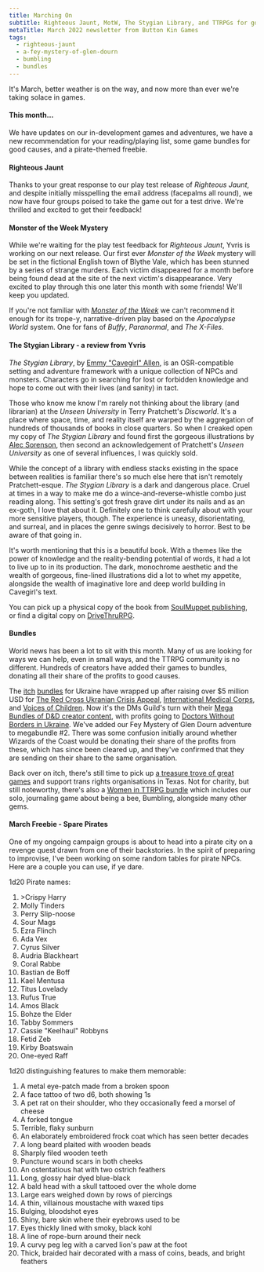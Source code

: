 ```yaml
---
title: Marching On
subtitle: Righteous Jaunt, MotW, The Stygian Library, and TTRPGs for good causes
metaTitle: March 2022 newsletter from Button Kin Games
tags:
  - righteous-jaunt
  - a-fey-mystery-of-glen-dourn
  - bumbling
  - bundles
---
```


<div class="available-content ">
    <div dir="auto" class="body markup">
        <p>
            It's March, better weather is on the way, and now more than ever we're taking solace in games.
        </p>
        <h4>This month…</h4>
        <p>
            We have updates on our in-development games and adventures, we have a new recommendation for your reading/playing list, some game bundles for good causes, and a pirate-themed freebie.
        </p>
        <h4>Righteous Jaunt</h4>
        <p>
            Thanks to your great response to our play test release of <i>Righteous Jaunt</i>, and despite initially misspelling the email address (facepalms all round), we now have four groups poised to take the game out for a test drive. We're thrilled and excited to get their feedback!
        </p>
        <h4>Monster of the Week Mystery</h4>
        <p>
            While we're waiting for the play test feedback for <i>Righteous Jaunt</i>, Yvris is working on our next release. Our first ever <i>Monster of the Week</i> mystery will be set in the fictional English town of Blythe Vale, which has been stunned by a series of strange murders. Each victim disappeared for a month before being found dead at the site of the next victim's disappearance. Very excited to play through this one later this month with some friends! We'll keep you updated.
        </p>
        <p>
            If you're not familiar with <a href="https://www.evilhat.com/home/monster-of-the-week/" target="_blank"><i>Monster of the Week</i></a> we can't recommend it enough for its trope-y, narrative-driven play based on the <i>Apocalypse World</i> system. One for fans of <i>Buffy</i>, <i>Paranormal</i>, and <i>The X-Files</i>.
        </p>
        <h4>The Stygian Library - a review from Yvris</h4>
        <p>
            <i>The Stygian Library</i>, by <a href="https://twitter.com/DyingStylishly" target="_blank">Emmy "Cavegirl" Allen</a>, is an OSR-compatible setting and adventure framework with a unique collection of NPCs and monsters. Characters go in searching for lost or forbidden knowledge and hope to come out with their lives (and sanity) in tact.
        </p>
        <p>
            Those who know me know I'm rarely not thinking about the library (and librarian) at the <i>Unseen University</i> in Terry Pratchett's <i>Discworld</i>. It's a place where space, time, and reality itself are warped by the aggregation of hundreds of thousands of books in close quarters. So when I creaked open my copy of <i>The Stygian Library</i> and found first the gorgeous illustrations by <a href="https://twitter.com/oddsbod" target="_blank">Alec Sorenson</a>, then second an acknowledgement of Pratchett's <i>Unseen University</i> as one of several influences, I was quickly sold.
        </p>
        <p>
            While the concept of a library with endless stacks existing in the space between realities is familiar there's so much else here that isn't remotely Pratchett-esque. <i>The Stygian Library</i> is a dark and dangerous place. Cruel at times in a way to make me do a wince-and-reverse-whistle combo just reading along. This setting's got fresh grave dirt under its nails and as an ex-goth, I love that about it. Definitely one to think carefully about with your more sensitive players, though. The experience is uneasy, disorientating, and surreal, and in places the genre swings decisively to horror. Best to be aware of that going in.
        </p>
        <p>
            It's worth mentioning that this is a beautiful book. With a themes like the power of knowledge and the reality-bending potential of words, it had a lot to live up to in its production. The dark, monochrome aesthetic and the wealth of gorgeous, fine-lined illustrations did a lot to whet my appetite, alongside the wealth of imaginative lore and deep world building in Cavegirl's text.
        </p>
        <p>
            You can pick up a physical copy of the book from <a href="https://soulmuppet-store.co.uk/products/the-stygian-library" target="_blank">SoulMuppet publishing</a>, or find a digital copy on <a href="https://www.drivethrurpg.com/product/257113/The-Stygian-Library" target="_blank">DriveThruRPG</a>.
        </p>
        <h4>Bundles</h4>
        <p>
            World news has been a lot to sit with this month. Many of us are looking for ways we can help, even in small ways, and the TTRPG community is no different. Hundreds of creators have added their games to bundles, donating all their share of the profits to good causes.
        </p>
        <p>
            The <a href="https://itch.io/b/1314/the-ttrpg-community-stands-with-ukraine-bundle" target="_blank">itch</a> <a href="https://itch.io/b/1316/bundle-for-ukraine" target="_blank">bundles</a> for Ukraine have wrapped up after raising over $5 million USD for <a href="https://www.redcross.ca/about-us/media-news/news-releases/red-cross-launches-ukraine-humanitarian-crisis-appeal" target="_blank">The Red Cross Ukranian Crisis Appeal</a>, <a href="https://internationalmedicalcorps.org/country/ukraine/" target="_blank">International Medical Corps</a>, and <a href="https://voices.org.ua/en/who-we-are/" target="_blank">Voices of Children</a>. Now it's the DMs Guild's turn with their <a href="https://www.dmsguild.com/featured.php?promotion_id=DWB2022&src=dmgtwitter" target="_blank">Mega Bundles of D&D creator content</a>, with profits going to <a href="https://msf.org.uk/issues/ukraine-war-and-refugee-crisis" target="_blank">Doctors Without Borders in Ukraine</a>. We've added our Fey Mystery of Glen Dourn adventure to megabundle #2. There was some confusion initially around whether Wizards of the Coast would be donating their share of the profits from these, which has since been cleared up, and they've confirmed that they are sending on their share to the same organisation.
        </p>
        <p>
            Back over on itch, there's still time to pick up <a href="https://itch.io/b/1308/ttrpgs-for-trans-rights-in-texas" target="_blank">a treasure trove of great games</a> and support trans rights organisations in Texas. Not for charity, but still noteworthy, there's also a <a href="https://itch.io/b/1315/women-in-ttrpg-bundle" target="_blank">Women in TTRPG bundle</a> which includes our solo, journaling game about being a bee, Bumbling, alongside many other gems.
        </p>
        <h4>March Freebie - Spare Pirates</h4>
        <p>
            One of my ongoing campaign groups is about to head into a pirate city on a revenge quest drawn from one of their backstories. In the spirit of preparing to improvise, I've been working on some random tables for pirate NPCs. Here are a couple you can use, if ye dare.
        </p>
        <p>1d20 Pirate names:</p>
        <ol>
            <li>>Crispy Harry</li>
            <li>Molly Tinders</li>
            <li>Perry Slip-noose</li>
            <li>Sour Mags</li>
            <li>Ezra Flinch</li>
            <li>Ada Vex</li>
            <li>Cyrus Silver</li>
            <li>Audria Blackheart</li>
            <li>Coral Rabbe</li>
            <li>Bastian de Boff</li>
            <li>Kael Mentusa</li>
            <li>Titus Lovelady</li>
            <li>Rufus True</li>
            <li>Amos Black</li>
            <li>Bohze the Elder</li>
            <li>Tabby Sommers</li>
            <li>Cassie "Keelhaul" Robbyns</li>
            <li>Fetid Zeb</li>
            <li>Kirby Boatswain</li>
            <li>One-eyed Raff</li>
        </ol>
        <p>
            1d20 distinguishing features to make them memorable:
        </p>
        <ol>
            <li>A metal eye-patch made from a broken spoon</li>
            <li>A face tattoo of two d6, both showing 1s</li>
            <li>A pet rat on their shoulder, who they occasionally feed a morsel of cheese</li>
            <li>A forked tongue</li>
            <li>Terrible, flaky sunburn</li>
            <li>An elaborately embroidered frock coat which has seen better decades</li>
            <li>A long beard plaited with wooden beads</li>
            <li>Sharply filed wooden teeth</li>
            <li>Puncture wound scars in both cheeks</li>
            <li>An ostentatious hat with two ostrich feathers</li>
            <li>Long, glossy hair dyed blue-black</li>
            <li>A bald head with a skull tattooed over the whole dome</li>
            <li>Large ears weighed down by rows of piercings</li>
            <li>A thin, villainous moustache with waxed tips</li>
            <li>Bulging, bloodshot eyes</li>
            <li>Shiny, bare skin where their eyebrows used to be</li>
            <li>Eyes thickly lined with smoky, black kohl</li>
            <li>A line of rope-burn around their neck</li>
            <li>A curvy peg leg with a carved lion's paw at the foot</li>
            <li>Thick, braided hair decorated with a mass of coins, beads, and bright feathers</li>
        </ol>
    </div>
</div>
